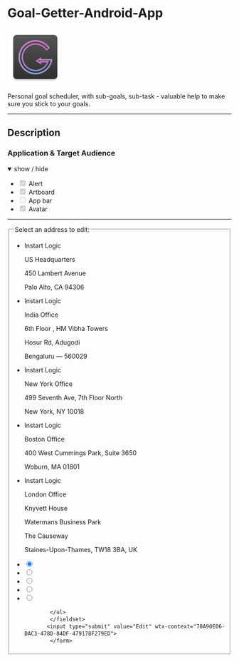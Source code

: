 # Goal-Getter-Android-App

<img src="app/src/main/res/mipmap-xxhdpi/ic_launcher_goal_getter_app.png" alt="Image SunraySeo Logo" width="125" style="max-width: 30%;">
<p>Personal goal scheduler, with sub-goals, sub-task - valuable help to make sure you stick to your goals.</p>

<hr>
<h2>Description</h2>
<h3>Application & Target Audience</h3>
<p></p>

<details open="">
  <summary>
    show / hide
  </summary>
  <ul class="contains-task-list">
    <li class="task-list-item"><input type="checkbox" id="" disabled="" class="task-list-item-checkbox" checked="" wtx-context="F568DCF6-B057-4A3D-8D28-CC5FA26020AA"> Alert</li>
    <li class="task-list-item"><input type="checkbox" id="" disabled="" class="task-list-item-checkbox" checked="" wtx-context="F0112F11-8E81-4005-8028-C413CB19C2C2"> Artboard</li>
    <li class="task-list-item"><input type="checkbox" id="" disabled="" class="task-list-item-checkbox" wtx-context="70E7E1DA-0B89-4FFC-A343-198EEDC998DE"> App bar</li>
    <li class="task-list-item"><input type="checkbox" id="" disabled="" class="task-list-item-checkbox" checked="" wtx-context="6EAC17E6-7977-4FCF-8202-0902756640B6"> Avatar
  </ul>
</details>

<hr>

<form action="index.html" wtx-context="CDFFB4AC-9059-429A-8094-30B5CD9036FE">
          <fieldset class="carousel" id="address">
          <legend>Select an address to edit:</legend>
          <div>
            <a class="backward" data-move="backward" data-carousel="shipping-addresses" aria-hidden="true"></a>
            <ul class="carousel-labels left3">
              <li>
                <label for="address1">
                <p>Instart Logic</p>
                <p>US Headquarters</p>
                <p>450 Lambert Avenue</p>
                <p>Palo Alto, CA 94306</p>
                </label>
              </li>
              <li>
                <label for="address2">
                <p>Instart Logic</p>
                <p>India Office</p>
                <p>6th Floor , HM Vibha Towers</p>
                <p>Hosur Rd, Adugodi</p>
                <p>Bengaluru — 560029</p>
                </label>
              </li>
              <li>
                <label for="address3">
                  <p>Instart Logic</p>
                  <p>New York Office</p>
                  <p>499 Seventh Ave, 7th Floor North</p>
                  <p>New York, NY 10018</p>
                </label>
              </li>
              <li>
                <label for="address4">
                  <p>Instart Logic</p>
                  <p>Boston Office</p>
                  <p>400 West Cummings Park, Suite 3650</p>
                  <p>Woburn, MA 01801</p>
                </label>
              </li>
              <li>
                <label for="address5">
                  <p>Instart Logic</p>
                  <p>London Office</p>
                  <p>Knyvett House</p>
                  <p>Watermans Business Park</p>
                  <p>The Causeway</p>
                  <p>Staines-Upon-Thames, TW18 3BA, UK</p>
                </label>
              </li>
            </ul>
            <a class="forward" data-move="forward" data-carousel="shipping-addresses" aria-hidden="true"></a>
            </div>
            <ul id="addressradios" class="carousel-radios">
              <li>
                <input type="radio" name="shipping-addresses" data-value="0" id="address1" checked="" wtx-context="39C74188-6045-4AEC-8CCA-E34B00240353"><span></span>
              </li>
              <li>
                <input type="radio" name="shipping-addresses" data-value="1" id="address2" wtx-context="A9C701DE-4917-4FD4-9AE9-CB3BE2BC1E64"><span></span>
              </li>
              <li>
                <input type="radio" name="shipping-addresses" data-value="2" id="address3" wtx-context="91CD1077-E6BD-4234-814C-29882E09F55B"><span></span>
              </li>
              <li>
                <input type="radio" name="shipping-addresses" data-value="3" id="address4" wtx-context="393A5982-FFC7-4321-AF43-1D118E928B69"><span></span>
              </li>
              <li>
                <input type="radio" name="shipping-addresses" data-value="4" id="address5" wtx-context="1B14B9D6-3B3C-4A3E-8534-3B1AC2C348D3"><span></span>
              </li>
          
            </ul>
            </fieldset>
           <input type="submit" value="Edit" wtx-context="70A90E06-DAC3-478D-84DF-479178F279ED">
            </form>
